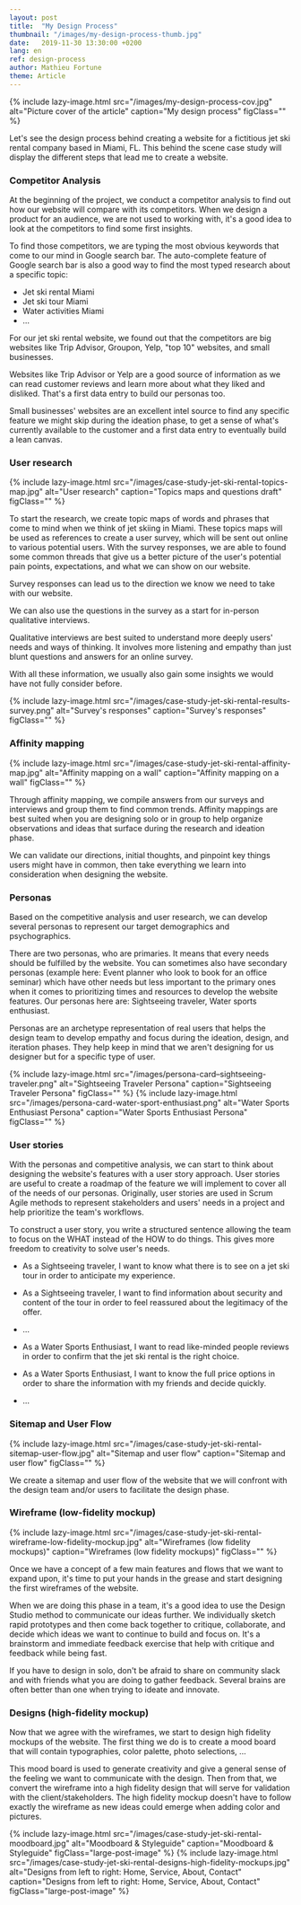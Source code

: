```yaml
---
layout: post
title:  "My Design Process"
thumbnail: "/images/my-design-process-thumb.jpg"
date:   2019-11-30 13:30:00 +0200
lang: en
ref: design-process
author: Mathieu Fortune
theme: Article
---
```


{% include lazy-image.html src="/images/my-design-process-cov.jpg" alt="Picture cover of the article" caption="My design process" figClass="" %}

Let's see the design process behind creating a website for a fictitious jet ski rental company based in Miami, FL. This behind the scene case study will display the different steps that lead me to create a website.

### Competitor Analysis

At the beginning of the project, we conduct a competitor analysis to find out how our website will compare with its competitors. When we design a product for an audience, we are not used to working with, it's a good idea to look at the competitors to find some first insights.

To find those competitors, we are typing the most obvious keywords that come to our mind in Google search bar. The auto-complete feature of Google search bar is also a good way to find the most typed research about a specific topic:

- Jet ski rental Miami
- Jet ski tour Miami
- Water activities Miami
- …

For our jet ski rental website, we found out that the competitors are big websites like Trip Advisor, Groupon, Yelp, "top 10" websites, and small businesses.

Websites like Trip Advisor or Yelp are a good source of information as we can read customer reviews and learn more about what they liked and disliked. That's a first data entry to build our personas too.

Small businesses' websites are an excellent intel source to find any specific feature we might skip during the ideation phase, to get a sense of what's currently available to the customer and a first data entry to eventually build a lean canvas.

### User research

{% include lazy-image.html src="/images/case-study-jet-ski-rental-topics-map.jpg" alt="User research" caption="Topics maps and questions draft" figClass="" %}

To start the research, we create topic maps of words and phrases that come to mind when we think of jet skiing in Miami. These topics maps will be used as references to create a user survey, which will be sent out online to various potential users.
With the survey responses, we are able to found some common threads that give us a better picture of the user's potential pain points, expectations, and what we can show on our website.

Survey responses can lead us to the direction we know we need to take with our website.

We can also use the questions in the survey as a start for in-person qualitative interviews. 

Qualitative interviews are best suited to understand more deeply users' needs and ways of thinking. It involves more listening and empathy than just blunt questions and answers for an online survey.

With all these information, we usually also gain some insights we would have not fully consider before.

{% include lazy-image.html src="/images/case-study-jet-ski-rental-results-survey.png" alt="Survey's responses" caption="Survey's responses" figClass="" %}

### Affinity mapping

{% include lazy-image.html src="/images/case-study-jet-ski-rental-affinity-map.jpg" alt="Affinity mapping on a wall" caption="Affinity mapping on a wall" figClass="" %}

Through affinity mapping, we compile answers from our surveys and interviews and group them to find common trends. 
Affinity mappings are best suited when you are designing solo or in group to help organize observations and ideas that surface during the research and ideation phase.

We can validate our directions, initial thoughts, and pinpoint key things users might have in common, then take everything we learn into consideration when designing the website.

### Personas

Based on the competitive analysis and user research, we can develop several personas to represent our target demographics and psychographics. 

There are two personas, who are primaries. It means that every needs should be fulfilled by the website. You can sometimes also have secondary personas (example here: Event planner who look to book for an office seminar) which have other needs but less important to the primary ones when it comes to prioritizing times and resources to develop the website features. 
Our personas here are: Sightseeing traveler, Water sports enthusiast.

Personas are an archetype representation of real users that helps the design team to develop empathy and focus during the ideation, design, and iteration phases. They help keep in mind that we aren't designing for us designer but for a specific type of user.

{% include lazy-image.html src="/images/persona-card–sightseeing-traveler.png" alt="Sightseeing Traveler Persona" caption="Sightseeing Traveler Persona" figClass="" %}
{% include lazy-image.html src="/images/persona-card-water-sport-enthusiast.png" alt="Water Sports Enthusiast Persona" caption="Water Sports Enthusiast Persona" figClass="" %}


### User stories

With the personas and competitive analysis, we can start to think about designing the website's features with a user story approach.
User stories are useful to create a roadmap of the feature we will implement to cover all of the needs of our personas. Originally, user stories are used in Scrum Agile methods to represent stakeholders and users' needs in a project and help prioritize the team's workflows.

To construct a user story, you write a structured sentence allowing the team to focus on the WHAT instead of the HOW to do things. This gives more freedom to creativity to solve user's needs.

- As a Sightseeing traveler, I want to know what there is to see on a jet ski tour in order to anticipate my experience.
- As a Sightseeing traveler, I want to find information about security and content of the tour in order to feel reassured about the legitimacy of the offer.
- …

- As a Water Sports Enthusiast, I want to read like-minded people reviews in order to confirm that the jet ski rental is the right choice.
- As a Water Sports Enthusiast, I want to know the full price options in order to share the information with my friends and decide quickly.
- …

### Sitemap and User Flow

{% include lazy-image.html src="/images/case-study-jet-ski-rental-sitemap-user-flow.jpg" alt="Sitemap and user flow" caption="Sitemap and user flow" figClass="" %}

We create a sitemap and user flow of the website that we will confront with the design team and/or users to facilitate the design phase.

### Wireframe (low-fidelity mockup)

{% include lazy-image.html src="/images/case-study-jet-ski-rental-wireframe-low-fidelity-mockup.jpg" alt="Wireframes (low fidelity mockups)" caption="Wireframes (low fidelity mockups)" figClass="" %}

Once we have a concept of a few main features and flows that we want to expand upon, it's time to put your hands in the grease and start designing the first wireframes of the website.

When we are doing this phase in a team, it's a good idea to use the Design Studio method to communicate our ideas further. We individually sketch rapid prototypes and then come back together to critique, collaborate, and decide which ideas we want to continue to build and focus on. It's a brainstorm and immediate feedback exercise that help with critique and feedback while being fast. 

If you have to design in solo, don't be afraid to share on community slack and with friends what you are doing to gather feedback. Several brains are often better than one when trying to ideate and innovate.

### Designs (high-fidelity mockup)

Now that we agree with the wireframes, we start to design high fidelity mockups of the website. The first thing we do is to create a mood board that will contain typographies, color palette, photo selections, … 

This mood board is used to generate creativity and give a general sense of the feeling we want to communicate with the design. Then from that, we convert the wireframe into a high fidelity design that will serve for validation with the client/stakeholders. The high fidelity mockup doesn't have to follow exactly the wireframe as new ideas could emerge when adding color and pictures.

{% include lazy-image.html src="/images/case-study-jet-ski-rental-moodboard.jpg" alt="Moodboard & Styleguide" caption="Moodboard & Styleguide" figClass="large-post-image" %}
{% include lazy-image.html src="/images/case-study-jet-ski-rental-designs-high-fidelity-mockups.jpg" alt="Designs from left to right: Home, Service, About, Contact" caption="Designs from left to right: Home, Service, About, Contact" figClass="large-post-image" %}

